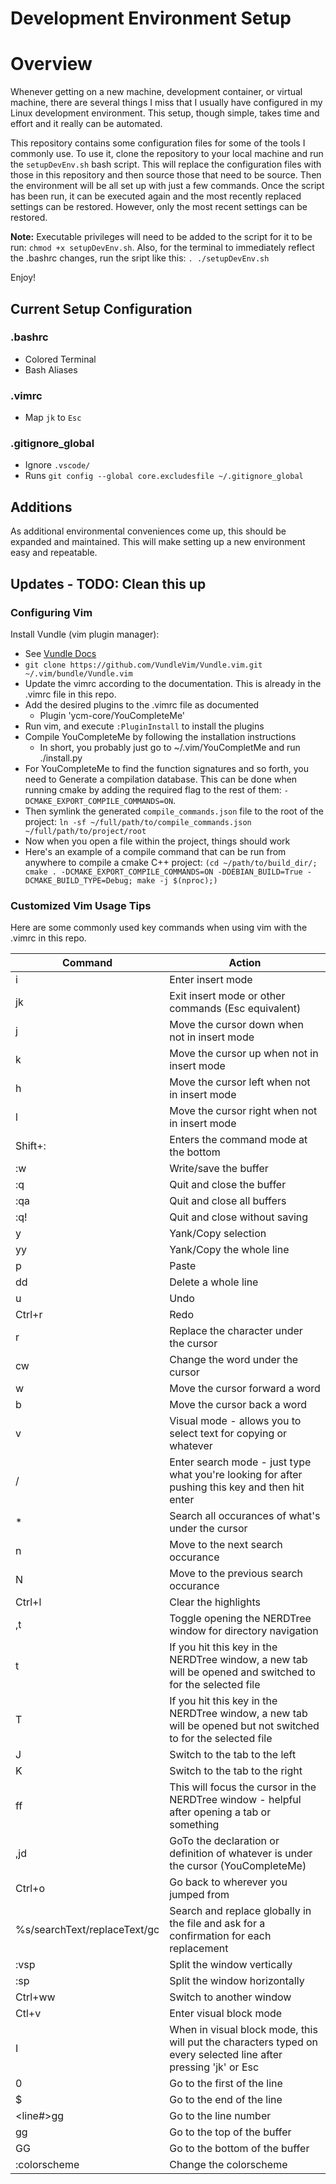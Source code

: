 Development Environment Setup
===

# Overview

Whenever getting on a new machine, development container, or virtual machine, 
there are several things I miss that I usually have configured in my Linux 
development environment. This setup, though simple, takes time and effort
and it really can be automated. 

This repository contains some configuration files for some of the tools I
commonly use. To use it, clone the repository to your local machine and run
the `setupDevEnv.sh` bash script. This will replace the configuration files
with those in this repository and then source those that need to be source.
Then the environment will be all set up with just a few commands. Once the 
script has been run, it can be executed again and the most recently replaced
settings can be restored. However, only the most recent settings can be 
restored. 

**Note:** Executable privileges will need to be added to the script for it 
to be run: `chmod +x setupDevEnv.sh`. Also, for the terminal to immediately 
reflect the .bashrc changes, run the sript like this: `. ./setupDevEnv.sh`

Enjoy!

## Current Setup Configuration

### .bashrc
* Colored Terminal
* Bash Aliases

### .vimrc
* Map `jk` to `Esc`

### .gitignore_global
* Ignore `.vscode/`
* Runs `git config --global core.excludesfile ~/.gitignore_global`

## Additions
As additional environmental conveniences come up, this should be expanded
and maintained. This will make setting up a new environment easy and 
repeatable. 

## Updates - TODO: Clean this up

### Configuring Vim

Install Vundle (vim plugin manager):

- See [Vundle Docs](https://github.com/VundleVim/Vundle.vim#about)
- `git clone https://github.com/VundleVim/Vundle.vim.git ~/.vim/bundle/Vundle.vim`
- Update the vimrc according to the documentation. This is already in the .vimrc file in this repo.
- Add the desired plugins to the .vimrc file as documented
  - Plugin 'ycm-core/YouCompleteMe'
- Run vim, and execute `:PluginInstall` to install the plugins
- Compile YouCompleteMe by following the installation instructions
  - In short, you probably just go to ~/.vim/YouCompletMe and run ./install.py
- For YouCompleteMe to find the function signatures and so forth, you need to
  Generate a compilation database. This can be done when running cmake by 
  adding the required flag to the rest of them:
  `-DCMAKE_EXPORT_COMPILE_COMMANDS=ON`.
- Then symlink the generated `compile_commands.json` file to the root of the
  project: `ln -sf ~/full/path/to/compile_commands.json ~/full/path/to/project/root`
- Now when you open a file within the project, things should work
- Here's an example of a compile command that can be run from anywhere to compile
  a cmake C++ project:
  `(cd ~/path/to/build_dir/; cmake . -DCMAKE_EXPORT_COMPILE_COMMANDS=ON -DDEBIAN_BUILD=True -DCMAKE_BUILD_TYPE=Debug; make -j $(nproc);)`

### Customized Vim Usage Tips

Here are some commonly used key commands when using vim with the .vimrc in this repo.

| Command  | Action |
|----------|--------|
| i        | Enter insert mode |
| jk       | Exit insert mode or other commands (Esc equivalent) |
| j        | Move the cursor down when not in insert mode |
| k        | Move the cursor up when not in insert mode |
| h        | Move the cursor left when not in insert mode |
| l        | Move the cursor right when not in insert mode |
| Shift+:  | Enters the command mode at the bottom |
| :w       | Write/save the buffer |
| :q       | Quit and close the buffer |
| :qa      | Quit and close all buffers |
| :q!      | Quit and close without saving |
| y        | Yank/Copy selection |
| yy       | Yank/Copy the whole line |
| p        | Paste |
| dd       | Delete a whole line |
| u        | Undo |
| Ctrl+r   | Redo |
| r        | Replace the character under the cursor |
| cw       | Change the word under the cursor |
| w        | Move the cursor forward a word |
| b        | Move the cursor back a word |
| v        | Visual mode - allows you to select text for copying or whatever |
| /        | Enter search mode - just type what you're looking for after pushing this key and then hit enter |
| *        | Search all occurances of what's under the cursor |
| n        | Move to the next search occurance |
| N        | Move to the previous search occurance |
| Ctrl+l   | Clear the highlights |
| ,t       | Toggle opening the NERDTree window for directory navigation |
| t        | If you hit this key in the NERDTree window, a new tab will be opened and switched to for the selected file |
| T        | If you hit this key in the NERDTree window, a new tab will be opened but not switched to for the selected file |
| J        | Switch to the tab to the left |
| K        | Switch to the tab to the right |
| ff       | This will focus the cursor in the NERDTree window - helpful after opening a tab or something |
| ,jd      | GoTo the declaration or definition of whatever is under the cursor (YouCompleteMe) |
| Ctrl+o   | Go back to wherever you jumped from |
| %s/searchText/replaceText/gc | Search and replace globally in the file and ask for a confirmation for each replacement |
| :vsp     | Split the window vertically |
| :sp      | Split the window horizontally |
| Ctrl+ww  | Switch to another window |
| Ctl+v    | Enter visual block mode |
| I        | When in visual block mode, this will put the characters typed on every selected line after pressing 'jk' or Esc | 
| 0        | Go to the first of the line |
| $        | Go to the end of the line |
| <line#>gg| Go to the line number
| gg       | Go to the top of the buffer |
| GG       | Go to the bottom of the buffer |
|:colorscheme <name> | Change the colorscheme |






